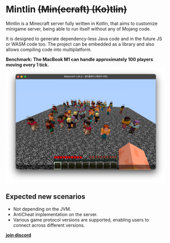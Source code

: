 # Mintlin ~~(Min(ecraft) (Ko)tlin)~~

Mintlin is a Minecraft server fully written in Kotlin,
that aims to customize minigame server, being able to run itself without any of Mojang code.

It is designed to generate dependency-less Java code and in the future JS or WASM code too.
The project can be embedded as a library and also allows compiling code into multiplatform.



**Benchmark: The MacBook M1 can handle approximately 100 players moving every 1 tick.**
![img.png](img.png)


## Expected new scenarios

* Not depending on the JVM.
* AntiCheat implementation on the server.
* Various game protocol versions are supported, enabling users to connect across different versions.

[**join discord**](https://discord.gg/2KnEqH6JEH)